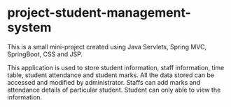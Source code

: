 # project-student-management-system

This is a small mini-project created using Java Servlets, Spring MVC, SpringBoot, CSS and JSP. 

This application is used to store student information, staff information, time table, student attendance and student marks. All the data stored can be accessed and modified 
by administrator. Staffs can add marks and attendance details of particular student. Student can only able to view the information. 
